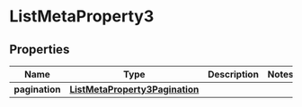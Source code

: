 

# ListMetaProperty3


## Properties

| Name | Type | Description | Notes |
|------------ | ------------- | ------------- | -------------|
|**pagination** | [**ListMetaProperty3Pagination**](ListMetaProperty3Pagination.md) |  |  |



